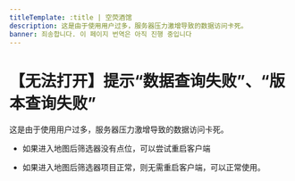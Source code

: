 ```yaml
---
titleTemplate: :title | 空荧酒馆
description: 这是由于使用用户过多，服务器压力激增导致的数据访问卡死。
banner: 죄송합니다. 이 페이지 번역은 아직 진행 중입니다
---
```


[文：【无法打开】提示“数据查询失败”、“版本查询失败”]: # 'https://support.qq.com/products/321980/faqs/97055'

# 【无法打开】提示“数据查询失败”、“版本查询失败”

这是由于使用用户过多，服务器压力激增导致的数据访问卡死。

- 如果进入地图后筛选器没有点位，可以尝试重启客户端

- 如果进入地图后筛选器项目正常，则无需重启客户端，可以正常使用。
